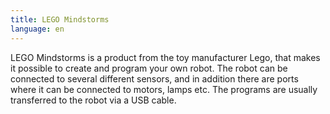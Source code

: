 ```yaml
---
title: LEGO Mindstorms
language: en
---
```


LEGO Mindstorms is a product from the toy manufacturer Lego, that makes it
possible to create and program your own robot. The robot can be connected to
several different sensors, and in addition there are ports where it can be
connected to motors, lamps etc. The programs are usually transferred to the
robot via a USB cable.
